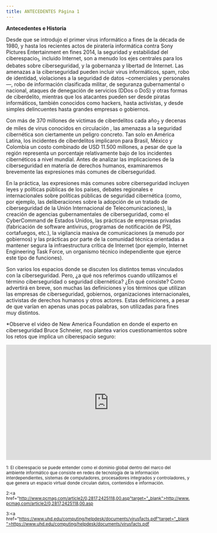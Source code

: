 ```yaml
---
title: ANTECEDENTES Página 1
---
```

**Antecedentes e Historia** 

Desde que se introdujo el primer virus informático a fines de la década de 1980, y hasta los recientes actos de piratería informática contra Sony Pictures Entertainment en fines 2014, la seguridad y estabilidad del ciberespacio<sub>1</sub>, incluido Internet, son a menudo los ejes centrales para los debates sobre ciberseguridad, y la gobernanza y libertad de Internet. Las amenazas a la ciberseguridad pueden incluir virus informáticos, spam, robo de identidad, violaciones a  la seguridad de datos –comerciales y personales—, robo de información clasificada militar, de seguranza gubernamental o nacional, ataques de denegación de servicios (DDos o DoS) y otras  formas de ciberdelito, mientras que  los atacantes  pueden ser desde piratas informáticos, también conocidos como hackers, hasta activistas, y desde simples delincuentes  hasta grandes empresas o gobiernos. 

Con más de 370 millones de víctimas de ciberdelitos cada año<sub>2</sub>  y decenas de miles de virus conocidos en circulación , las amenazas a la seguridad cibernética son ciertamente un peligro concreto. Tan solo en América Latina, los incidentes de ciberdelitos implicaron para Brasil, México y Colombia un costo combinado de USD 11.500 millones, a pesar de que la región representa un porcentaje relativamente bajo de los incidentes cibernéticos a nivel mundial. Antes de analizar las implicaciones de la ciberseguridad en materia de derechos humanos, examinaremos brevemente las expresiones más comunes de ciberseguridad.

En la práctica, las expresiones más comunes sobre ciberseguridad incluyen leyes y políticas públicas de los países, debates regionales e internacionales sobre políticas públicas de seguridad cibernética (como, por ejemplo, las deliberaciones sobre la adopción de un tratado de ciberseguridad de la Unión Internacional de Telecomunicaciones), la creación de agencias gubernamentales de ciberseguridad, como el CyberCommand de Estados Unidos, las prácticas de empresas privadas (fabricación de software antivirus, programas de notificación de PSI, cortafuegos, etc.), la vigilancia masiva de comunicaciones (a menudo por gobiernos) y las prácticas por parte de la comunidad técnica orientadas a mantener segura la infraestructura crítica de Internet (por ejemplo, Internet Engineering Task Force, un organismo técnico independiente que ejerce este tipo de funciones).

Son varios los espacios donde se discuten los distintos temas vinculados con la ciberseguridad. Pero, ¿a qué nos referimos cuando utilizamos el término ciberseguridad o seguridad cibernética? ¿En qué consiste? Como advertirá en breve, son muchas las definiciones y los términos que utilizan las empresas de ciberseguridad, gobiernos, organizaciones internacionales, activistas de derechos humanos y otros actores. Estas definiciones, a pesar de que varían en apenas unas pocas palabras, son utilizadas para fines muy distintos.

*Observe el video  de New America Foundation en donde el experto en ciberseguridad Bruce Schneier, nos plantea varios cuestionamientos sobre los retos que implica un ciberespacio seguro: 
<div align=“center”> <iframe width="560" height="315" src="https://www.youtube.com/embed/8UbImuwXfL4" frameborder="0" allowfullscreen></iframe></div>

<sub> 1: El ciberespacio se puede entender como el dominio global dentro del marco del ambiente informático que consiste en redes de tecnología de la información interdependientes, sistemas de computadores, procesadores integrados y controladores, y que genera un espacio virtual donde circulan datos, contenidos e información. </sub>

<sub> 2:<a href="http://www.pcmag.com/article2/0,2817,2425118,00.asp"target="_blank">http://www.pcmag.com/article2/0,2817,2425118,00.asp</a></sub>

<sub> 3:<a href="https://www.uhd.edu/computing/helpdesk/documents/virusfacts.pdf"target="_blank">https://www.uhd.edu/computing/helpdesk/documents/virusfacts.pdf</a></sub>
